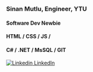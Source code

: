 ### Sinan Mutlu, Engineer, YTU
#### Software Dev Newbie
#### HTML / CSS / JS /
#### C# / .NET / MsSQL / GIT
[![Linkedin](https://i.stack.imgur.com/gVE0j.png) LinkedIn](https://www.linkedin.com/in/sinan-mutlu/)
